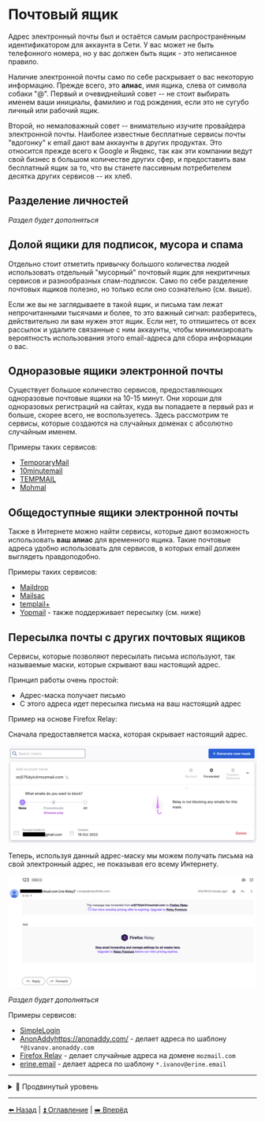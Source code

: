 # Почтовый ящик

Адрес электронный почты был и остаётся самым распространённым идентификатором для аккаунта в Сети. У вас может не быть телефонного номера,
но у вас должен быть ящик - это неписанное правило.

Наличие электронной почты само по себе раскрывает о вас некоторую информацию. Прежде всего, это **алиас**, имя ящика, слева от символа
собаки "@". Первый и очевиднейший совет -- не стоит выбирать именем ваши инициалы, фамилию и год рождения, если это не сугубо личный
или рабочий ящик.

Второй, но немаловажный совет -- внимательно изучите провайдера электронной почты. Наиболее известные бесплатные сервисы почты "вдогонку" к email дают
вам аккаунты в других продуктах. Это относится прежде всего к Google и Яндекс, так как эти компании ведут свой бизнес в большом количестве
других сфер, и предоставить вам бесплатный ящик за то, что вы станете пассивным потребителем десятка других сервисов -- их хлеб.

## Разделение личностей

*Раздел будет дополняться*

## Долой ящики для подписок, мусора и спама

Отдельно стоит отметить привычку большого количества людей использовать отдельный "мусорный" почтовый ящик для некритичных сервисов
и разнообразных спам-подписок. Само по себе разделение почтовых ящиков полезно, но только если оно сознательно (см. выше).

Если же вы не заглядываете в такой ящик, и письма там лежат непрочитанными тысячами и более, то это важный сигнал: разберитесь,
действительно ли вам нужен этот ящик. Если нет, то отпишитесь от всех рассылок и удалите связанные с ним аккаунты,
чтобы минимизировать вероятность использования этого email-адреса для сбора информации о вас.

## Одноразовые ящики электронной почты

Существует большое количество сервисов, предоставляющих одноразовые почтовые ящики на 10-15 минут.
Они хороши для одноразовых регистраций на сайтах, куда вы попадаете в первый раз и больше, скорее всего, не воспользуетесь.
Здесь рассмотрим те сервисы, которые создаются на случайных доменах с абсолютно случайным именем.

Примеры таких сервисов:

- [TemporaryMail](https://temporarymail.com/)
- [10minutemail](https://10minutemail.net)
- [TEMPMAIL](https://temp-mail.org/ru/)
- [Mohmal](https://www.mohmal.com/en)

## Общедоступные ящики электронной почты

Также в Интернете можно найти сервисы, которые дают возможность использовать **ваш алиас** для временного ящика.
Такие почтовые адреса удобно использовать для сервисов, в которых email должен выглядеть правдоподобно.

Примеры таких сервисов:

- [Maildrop](https://maildrop.cc/)
- [Mailsac](https://mailsac.com/)
- [templail+](https://tempmail.plus)
- [Yopmail](https://yopmail.com/) - также поддерживает пересылку (см. ниже)

## Пересылка почты с других почтовых ящиков

Сервисы, которые позволяют пересылать письма используют, так называемые маски, которые скрывают ваш настоящий адрес.

Принцип работы очень простой:
- Адрес-маска получает письмо
- С этого адреса идет пересылка письма на ваш настоящий адрес

Пример на основе Firefox Relay:

Сначала предоставляется маска, которая скрывает настоящий адрес.

![firefoxrelay](/img/firefoxrelay.png)

Теперь, используя данный адрес-маску мы можем получать письма на свой электронный адрес, не показывая его всему Интернету.

![relayedemail](/img/relayedemail.png)

*Раздел будет дополняться*

Примеры сервисов:

- [SimpleLogin](https://simplelogin.io/)
- [AnonAddy]()https://anonaddy.com/ - делает адреса по шаблону `*@ivanov.anonaddy.com`
- [Firefox Relay](https://relay.firefox.com/) - делает случайные адреса на домене `mozmail.com`
- [erine.email](https://erine.email/) - делает адреса по шаблону `*.ivanov@erine.email`

---

<details>
  <summary>🥷 Продвинутый уровень</summary>

## Использование личного домена для создания catch-all ящиков

*Раздел будет дополняться*

## Использование точек в адресах Gmail

*Раздел будет дополняться*

## Использование BitWarden для генерации алиасов электронной почты

Парольный менеджер BitWarden позволяет генерировать случайные алиасы почты с плюсом,
а также адреса catch-all почтовых ящиков и даже почтовые ящики для пересылки.

![bitwarden](../img/bitwarden_ru.png)

*Раздел будет дополняться*

</details>

---

[⬅️ Назад](./phone.md) | [⏫ Оглавление](../README.md) | [➡️ Вперёд](./fio-birthday.md)
